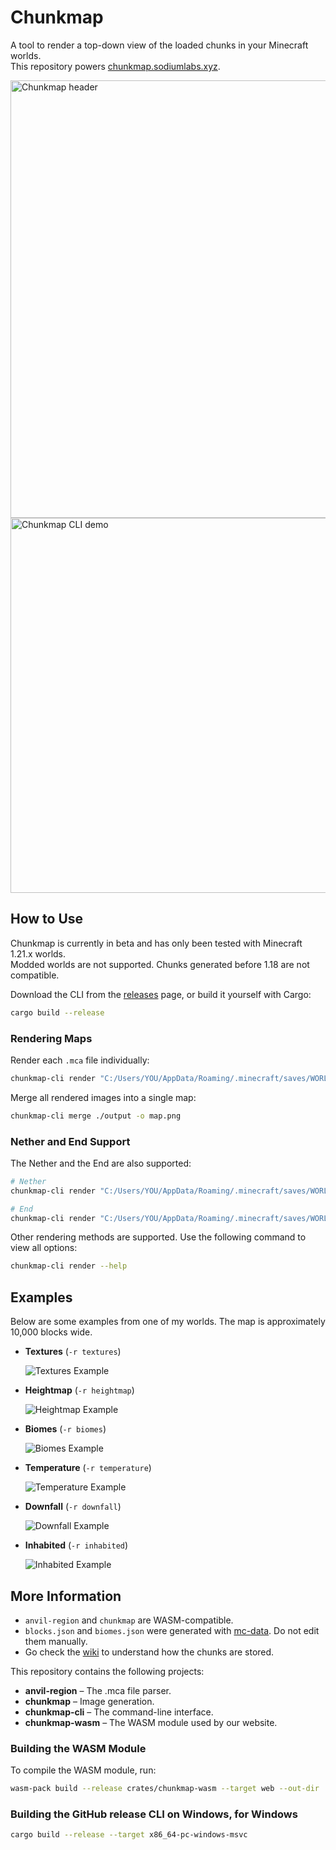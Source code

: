# Chunkmap

A tool to render a top-down view of the loaded chunks in your Minecraft worlds.  
This repository powers [chunkmap.sodiumlabs.xyz](https://chunkmap.sodiumlabs.xyz).

<img src=".github/header.png" width="700" alt="Chunkmap header">

<img src=".github/cli-demo.gif" width="600" alt="Chunkmap CLI demo">

## How to Use

Chunkmap is currently in beta and has only been tested with Minecraft 1.21.x worlds.  
Modded worlds are not supported. Chunks generated before 1.18 are not compatible.

Download the CLI from the [releases](https://github.com/sodium-labs/chunkmap/releases) page, or build it yourself with Cargo:

```bash
cargo build --release
```

### Rendering Maps

Render each `.mca` file individually:

```bash
chunkmap-cli render "C:/Users/YOU/AppData/Roaming/.minecraft/saves/WORLD/region" -o ./output -r textures -d overworld
```

Merge all rendered images into a single map:

```bash
chunkmap-cli merge ./output -o map.png
```

### Nether and End Support

The Nether and the End are also supported:

```bash
# Nether
chunkmap-cli render "C:/Users/YOU/AppData/Roaming/.minecraft/saves/WORLD/DIM-1/region" -o ./output -r textures -d nether

# End
chunkmap-cli render "C:/Users/YOU/AppData/Roaming/.minecraft/saves/WORLD/DIM1/region" -o ./output -r textures -d end
```

Other rendering methods are supported. Use the following command to view all options:

```bash
chunkmap-cli render --help
```

## Examples

Below are some examples from one of my worlds. The map is approximately 10,000 blocks wide.

- **Textures** (`-r textures`)

  ![Textures Example](.github/example-textures.png)

- **Heightmap** (`-r heightmap`)

  ![Heightmap Example](.github/example-heightmap.png)

- **Biomes** (`-r biomes`)

  ![Biomes Example](.github/example-biomes.png)

- **Temperature** (`-r temperature`)

  ![Temperature Example](.github/example-temperature.png)

- **Downfall** (`-r downfall`)

  ![Downfall Example](.github/example-downfall.png)

- **Inhabited** (`-r inhabited`)

  ![Inhabited Example](.github/example-inhabited.png)

## More Information

- `anvil-region` and `chunkmap` are WASM-compatible.
- `blocks.json` and `biomes.json` were generated with [mc-data](https://github.com/sodium-labs/mc-data). Do not edit them manually.
- Go check the [wiki](https://minecraft.wiki/w/Chunk_format) to understand how the chunks are stored.

This repository contains the following projects:

- **anvil-region** – The .mca file parser.
- **chunkmap** – Image generation.
- **chunkmap-cli** – The command-line interface.
- **chunkmap-wasm** – The WASM module used by our website.

### Building the WASM Module

To compile the WASM module, run:

```bash
wasm-pack build --release crates/chunkmap-wasm --target web --out-dir ../../wasm
```

### Building the GitHub release CLI on Windows, for Windows

```bash
cargo build --release --target x86_64-pc-windows-msvc
```
